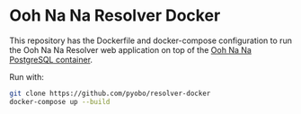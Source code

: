 # Ooh Na Na Resolver Docker

This repository has the Dockerfile and docker-compose configuration
to run the Ooh Na Na Resolver web application on top of the
[Ooh Na Na PostgreSQL container](https://github.com/pyobo/oohnana-docker).

Run with:

```bash
git clone https://github.com/pyobo/resolver-docker
docker-compose up --build
```
